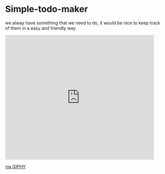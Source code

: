 # Simple-todo-maker
we alway have something that we need to do, it would be nice to keep track of them in a easy and friendly way

<iframe src="https://giphy.com/embed/Jw810TmGjTby2OaCYF" width="480" height="402" frameBorder="0" class="giphy-embed" allowFullScreen></iframe><p><a href="https://giphy.com/gifs/todomaker-Jw810TmGjTby2OaCYF">via GIPHY</a></p>


